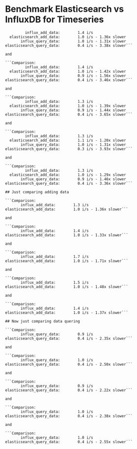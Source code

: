 # Benchmark Elasticsearch vs InfluxDB for Timeseries

```Comparison:
         influx_add_data:        1.4 i/s
  elasticsearch_add_data:        1.0 i/s - 1.36x slower
       influx_query_data:        1.0 i/s - 1.31x slower
elasticsearch_query_data:        0.4 i/s - 3.38x slower```

and

```Comparison:
         influx_add_data:        1.4 i/s
  elasticsearch_add_data:        1.0 i/s - 1.42x slower
       influx_query_data:        0.9 i/s - 1.56x slower
elasticsearch_query_data:        0.4 i/s - 3.46x slower```

and

```Comparison:
         influx_add_data:        1.3 i/s
  elasticsearch_add_data:        1.0 i/s - 1.39x slower
       influx_query_data:        0.9 i/s - 1.44x slower
elasticsearch_query_data:        0.4 i/s - 3.65x slower```

and

```Comparison:
         influx_add_data:        1.3 i/s
  elasticsearch_add_data:        1.1 i/s - 1.20x slower
       influx_query_data:        1.0 i/s - 1.31x slower
elasticsearch_query_data:        0.3 i/s - 3.93x slower```

and

```Comparison:
         influx_add_data:        1.3 i/s
  elasticsearch_add_data:        1.0 i/s - 1.29x slower
       influx_query_data:        0.9 i/s - 1.46x slower
elasticsearch_query_data:        0.4 i/s - 3.36x slower```

## Just comparing adding data

```Comparison:
       influx_add_data:        1.3 i/s
elasticsearch_add_data:        1.0 i/s - 1.36x slower```

and

```Comparison:
       influx_add_data:        1.4 i/s
elasticsearch_add_data:        1.0 i/s - 1.33x slower```

and

```Comparison:
       influx_add_data:        1.7 i/s
elasticsearch_add_data:        1.0 i/s - 1.71x slower```

and

```Comparison:
       influx_add_data:        1.5 i/s
elasticsearch_add_data:        1.0 i/s - 1.48x slower```

and

```Comparison:
       influx_add_data:        1.4 i/s
elasticsearch_add_data:        1.0 i/s - 1.37x slower```

## Now just comparing data quering

```Comparison:
       influx_query_data:        0.9 i/s
elasticsearch_query_data:        0.4 i/s - 2.35x slower```

and

```Comparison:
       influx_query_data:        1.0 i/s
elasticsearch_query_data:        0.4 i/s - 2.50x slower```

and

```Comparison:
       influx_query_data:        0.9 i/s
elasticsearch_query_data:        0.4 i/s - 2.22x slower```

and

```Comparison:
       influx_query_data:        1.0 i/s
elasticsearch_query_data:        0.4 i/s - 2.38x slower```

and

```Comparison:
       influx_query_data:        1.0 i/s
elasticsearch_query_data:        0.4 i/s - 2.55x slower```
